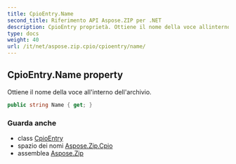 ```yaml
---
title: CpioEntry.Name
second_title: Riferimento API Aspose.ZIP per .NET
description: CpioEntry proprietà. Ottiene il nome della voce allinterno dellarchivio.
type: docs
weight: 40
url: /it/net/aspose.zip.cpio/cpioentry/name/
---
```

## CpioEntry.Name property

Ottiene il nome della voce all'interno dell'archivio.

```csharp
public string Name { get; }
```

### Guarda anche

* class [CpioEntry](../)
* spazio dei nomi [Aspose.Zip.Cpio](../../cpioentry/)
* assemblea [Aspose.Zip](../../../)


